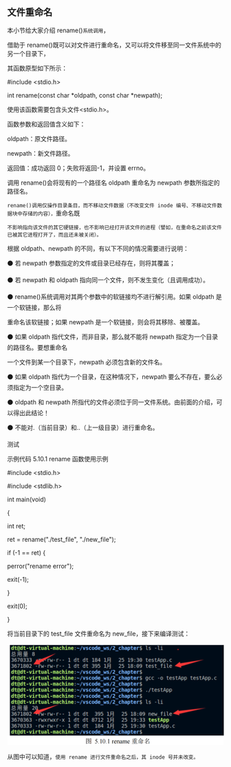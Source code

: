 ## 文件重命名

本小节给大家介绍 rename()`系统调用`，

借助于 rename()既可以对文件进行重命名，又可以将文件移至同一文件系统中的另一个目录下，

其函数原型如下所示：

#include <stdio.h>

int rename(const char \*oldpath, const char \*newpath);

使用该函数需要包含头文件<stdio.h>。

函数参数和返回值含义如下：

oldpath：原文件路径。

newpath：新文件路径。

返回值：成功返回 0；失败将返回-1，并设置 errno。

调用 rename()会将现有的一个路径名 oldpath 重命名为 newpath 参数所指定的路径名。

`rename()调用仅操作目录条目，而不移动文件数据（不改变文件 inode 编号、不移动文件数据块中存储的内容），`重命名既

`不影响指向该文件的其它硬链接，也不影响已经打开该文件的进程（譬如，在重命名之前该文件已被其它进程打开了，而且还未被关闭）。`

根据 oldpath、newpath 的不同，有以下不同的情况需要进行说明：

⚫ 若 newpath 参数指定的文件或目录已经存在，则将其覆盖；

⚫ 若 newpath 和 oldpath 指向同一个文件，则不发生变化（且调用成功）。

⚫ rename()系统调用对其两个参数中的软链接均不进行解引用。如果 oldpath 是一个软链接，那么将

重命名该软链接；如果 newpath 是一个软链接，则会将其移除、被覆盖。

⚫ 如果 oldpath 指代文件，而非目录，那么就不能将 newpath 指定为一个目录的路径名。要想重命名

一个文件到某一个目录下，newpath 必须包含新的文件名。

⚫ 如果 oldpath 指代为一个目录，在这种情况下，newpath 要么不存在，要么必须指定为一个空目录。

⚫ oldpath 和 newpath 所指代的文件必须位于同一文件系统。由前面的介绍，可以得出此结论！

⚫ 不能对.（当前目录）和..（上一级目录）进行重命名。

测试

示例代码 5.10.1 rename 函数使用示例

#include <stdio.h>

#include <stdlib.h>

int main(void)

{

int ret;

ret = rename("./test\_file", "./new\_file");

if (-1 == ret) {

perror("rename error");

exit(-1);

}

exit(0);

}

将当前目录下的 test\_file 文件重命名为 new\_file，接下来编译测试：

![1730902891345](images/10.文件重命名/1730902891345.png)

从图中可以知道，`使用 rename 进行文件重命名之后，其 inode 号并未改变。`

